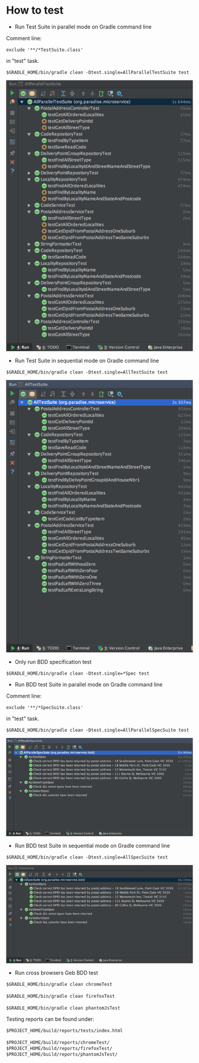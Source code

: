 # How to test #

  * Run Test Suite in parallel mode on Gradle command line

Comment line:
```
exclude '**/*TestSuite.class'
```
in "test" task.

```
$GRADLE_HOME/bin/gradle clean -Dtest.single=AllParallelTestSuite test
```

![alt text][parallelTestSuite]

[parallelTestSuite]: https://raw.githubusercontent.com/TerrenceMiao/PAF/master/doc/All%20tests%20run%20in%20parallel.png "Test Suite run in parallel"

  * Run Test Suite in sequential mode on Gradle command line

```
$GRADLE_HOME/bin/gradle clean -Dtest.single=AllTestSuite test
```

![alt text][sequentialTestSuite]

[sequentialTestSuite]: https://raw.githubusercontent.com/TerrenceMiao/PAF/master/doc/All%20tests%20run%20in%20sequential.png "Test Suite run in sequential"

  * Only run BDD specification test

```
$GRADLE_HOME/bin/gradle clean -Dtest.single=*Spec test
```

  * Run BDD test Suite in parallel mode on Gradle command line

Comment line:
```
exclude '**/*SpecSuite.class'
```
in "test" task.
```
$GRADLE_HOME/bin/gradle clean -Dtest.single=AllParallelSpecSuite test
```

![alt text][parallelSpecSuite]

[parallelSpecSuite]: https://raw.githubusercontent.com/TerrenceMiao/PAF/master/doc/All%20BDD%20tests%20run%20in%20parallel.png "BDD Spec Suite run in parallel"

  * Run BDD test Suite in sequential mode on Gradle command line

```
$GRADLE_HOME/bin/gradle clean -Dtest.single=AllSpecSuite test
```

![alt text][sequentialSpecSuite]

[sequentialSpecSuite]: https://raw.githubusercontent.com/TerrenceMiao/PAF/master/doc/All%20BDD%20tests%20run%20in%20sequential.png "BDD Spec Suite run in sequential"

  * Run cross browsers Geb BDD test

```
$GRADLE_HOME/bin/gradle clean chromeTest

$GRADLE_HOME/bin/gradle clean firefoxTest

$GRADLE_HOME/bin/gradle clean phantomJsTest
```

Testing reports can be found under:

```
$PROJECT_HOME/build/reports/tests/index.html

$PROJECT_HOME/build/reports/chromeTest/
$PROJECT_HOME/build/reports/firefoxTest/
$PROJECT_HOME/build/reports/phantomJsTest/
```

